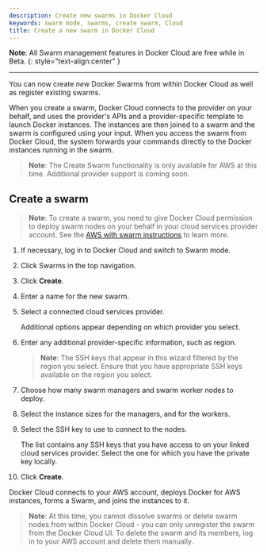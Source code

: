 ```yaml
---
description: Create new swarms in Docker Cloud
keywords: swarm mode, swarms, create swarm, Cloud
title: Create a new swarm in Docker Cloud
---
```


<b>Note</b>: All Swarm management features in Docker Cloud are free while in Beta.
{: style="text-align:center" }

--------

You can now create _new_ Docker Swarms from within Docker Cloud as well as
register existing swarms.

When you create a swarm, Docker Cloud connects to the provider on your behalf,
and uses the provider's APIs and a provider-specific template to launch Docker
instances. The instances are then joined to a swarm and the swarm is configured
using your input. When you access the swarm from Docker Cloud, the system
forwards your commands directly to the Docker instances running in the swarm.

> **Note**: The Create Swarm functionality is only available for AWS at this time. Additional provider support is coming soon.

## Create a swarm

> **Note**: To create a swarm, you need to give Docker Cloud permission to deploy swarm nodes on your behalf in your cloud services provider account. See the [AWS with swarm instructions](link-aws-swarm.md) to learn more.

1. If necessary, log in to Docker Cloud and switch to Swarm mode.
2. Click Swarms in the top navigation.
3. Click **Create**.
4. Enter a name for the new swarm.
5. Select a connected cloud services provider.

    Additional options appear depending on which provider you select.

6. Enter any additional provider-specific information, such as region.

    > **Note**: The SSH keys that appear in this wizard filtered by the region you select. Ensure that you have appropriate SSH keys available on the region you select.

7. Choose how many swarm managers and swarm worker nodes to deploy.
8. Select the instance sizes for the managers, and for the workers.
9. Select the SSH key to use to connect to the nodes.

    The list contains any SSH keys that you have access to on your linked cloud services provider. Select the one for which you have the private key locally.

10. Click **Create**.

Docker Cloud connects to your AWS account, deploys Docker for AWS instances, forms a Swarm, and joins the instances to it.

> **Note**: At this time, you cannot dissolve swarms or delete swarm nodes from within Docker Cloud - you can only unregister the swarm from the Docker Cloud UI. To delete the swarm and its members, log in to your AWS account and delete them manually.
